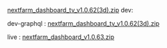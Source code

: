 [nextfarm_dashboard_tv_v1.0.62(3d).zip](https://github.com/user-attachments/files/17643371/nextfarm_dashboard_tv_v1.0.62.3d.zip)
dev: 



dev-graphql : [nextfarm_dashboard_tv_v1.0.62(3d).zip](https://github.com/user-attachments/files/17643373/nextfarm_dashboard_tv_v1.0.62.3d.zip)


live : [nextfarm_dashboard_v1.0.63.zip](https://github.com/user-attachments/files/17645680/nextfarm_dashboard_v1.0.63.zip)
